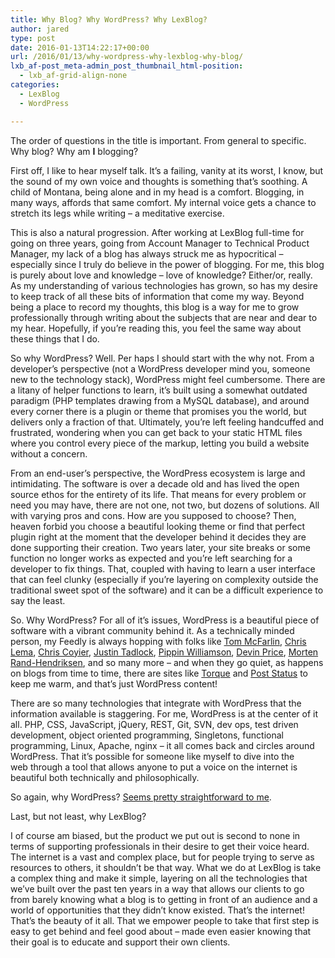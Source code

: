 ```yaml
---
title: Why Blog? Why WordPress? Why LexBlog?
author: jared
type: post
date: 2016-01-13T14:22:17+00:00
url: /2016/01/13/why-wordpress-why-lexblog-why-blog/
lxb_af-post_meta-admin_post_thumbnail_html-position:
  - lxb_af-grid-align-none
categories:
  - LexBlog
  - WordPress

---
```

 

The order of questions in the title is important. From general to specific. Why blog? Why am **I** blogging?

First off, I like to hear myself talk. It&#8217;s a failing, vanity at its worst, I know, but the sound of my own voice and thoughts is something that&#8217;s soothing. A child of Montana, being alone and in my head is a comfort. Blogging, in many ways, affords that same comfort. My internal voice gets a chance to stretch its legs while writing &#8211; a meditative exercise.

This is also a natural progression. After working at LexBlog full-time for going on three years, going from Account Manager to Technical Product Manager, my lack of a blog has always struck me as hypocritical &#8211; especially since I truly do believe in the power of blogging. For me, this blog is&nbsp;purely about love and knowledge &#8211; love of knowledge? Either/or, really. As my understanding of various technologies has grown, so has my desire to keep track of all these bits of information that come my way. Beyond being a place to record my thoughts, this blog is a way for me to grow professionally through writing about the subjects that are near and dear to my hear. Hopefully, if you&#8217;re reading this, you feel the same way about these things that I do.

<!--more-->

So why WordPress? Well. Per haps I should start with the why not. From a developer&#8217;s perspective (not a WordPress developer mind you, someone new to the technology stack), WordPress might feel cumbersome. There are a litany of helper functions to learn, it&#8217;s built using a somewhat outdated paradigm (PHP templates drawing from a MySQL database), and around every corner there is a plugin or theme that promises you the world, but delivers only a fraction of that. Ultimately, you&#8217;re left feeling handcuffed and frustrated, wondering when you can get back to your static HTML files where you control every piece of the markup, letting you build a website without a concern.

From an end-user&#8217;s perspective, the WordPress ecosystem is large and intimidating. The software is over a decade old and has lived the open source ethos for the entirety of its life. That means for every problem or need you may have, there are not one, not two, but dozens of solutions. All with varying pros and cons. How are you supposed to choose? Then, heaven forbid you choose a beautiful looking theme or find that perfect plugin right at the moment that the developer behind it decides they are done supporting their creation. Two years later, your site breaks or some function no longer works as expected and you&#8217;re left searching for a developer to fix things. That, coupled with having to learn a user interface that can feel clunky (especially if you&#8217;re layering on complexity outside the traditional sweet spot of the software) and it can be a difficult experience to say the least.

So. Why WordPress? For all of it&#8217;s issues, WordPress is a beautiful piece of software with a vibrant community behind it. As a technically minded person, my Feedly is always hopping with folks like [Tom McFarlin][1], [Chris Lema][2], [Chris Coyier][3], [Justin Tadlock][4], [Pippin Williamson][5], [Devin Price][6], [Morten Rand-Hendriksen][7], and so many more &#8211; and when they go quiet, as happens on blogs from time to time, there are sites like [Torque][8] and [Post Status][9] to keep me warm, and that&#8217;s just WordPress content!

There are so many technologies that integrate with WordPress that the information available is staggering. For me, WordPress is at the center of it all. PHP, CSS, JavaScript, jQuery, REST, Git, SVN, dev ops, test driven development, object oriented programming, Singletons, functional programming, Linux, Apache, nginx &#8211; it all comes back and circles around WordPress. That it&#8217;s possible for someone like myself to&nbsp;dive into the web&nbsp;through a tool that allows anyone&nbsp;to put a&nbsp;voice on the internet is beautiful both technically and philosophically.

So again, why WordPress?&nbsp;[Seems pretty straightforward to me][10].

Last, but not least, why LexBlog?

I of course am biased, but the product we put out is second to none in terms of supporting professionals in their desire to get their voice heard. The internet is a vast and complex place, but for people trying to serve as resources to others, it shouldn&#8217;t be that way. What we do at LexBlog is take a complex thing and make it simple, layering on all the technologies that we&#8217;ve built over the past ten years in a way that allows our clients to go from barely knowing what a blog is to getting in front of an&nbsp;audience and a world of opportunities that they didn&#8217;t know existed. That&#8217;s the internet! That&#8217;s the beauty of it all. That we empower people to take that first step is easy to get behind and feel good about &#8211; made even easier knowing that their goal is to educate and support their own clients.

 [1]: https://tommcfarlin.com/
 [2]: http://chrislema.com/
 [3]: https://css-tricks.com/
 [4]: http://justintadlock.com/
 [5]: https://pippinsplugins.com/blog/
 [6]: http://wptheming.com/
 [7]: http://mor10.com/
 [8]: http://torquemag.io/
 [9]: https://poststatus.com/
 [10]: http://premium.wpmudev.org/blog/wordpress-stats/